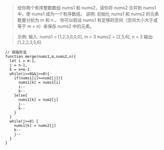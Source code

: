 > 给你两个有序整数数组 nums1 和 nums2，请你将 nums2 合并到 nums1 中，使 nums1 成为一个有序数组。
> 说明: 初始化 nums1 和 nums2 的元素数量分别为 m 和 n 。 你可以假设 nums1 有足够的空间（空间大小大于或等于 m + n）来保存 nums2 中的元素。

> 示例: 输入:
> nums1 = [1,2,3,0,0,0], m = 3
> nums2 = [2,5,6], n = 3
> 输出: [1,2,2,3,5,6]

```
// 双指针法
function merge(nums1,m,nums2,n){
  let i = m-1,
  j = n-1,
  k = n+m-1
  while(i>=0&&j>=0){
    if(nums1[i]>=num2[j]){
      nums1[k] = nums1[i]
      i--
      k--
    }else{
      nums1[k] = num2[j]
      j--
      k--
    }
  }
  while(j>=0) {
    nums1[k] = nums2[j]
    k--
    j--
  }
}
```

